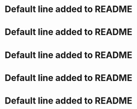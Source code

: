 
# Default line added to README
# Default line added to README
# Default line added to README
# Default line added to README
# Default line added to README